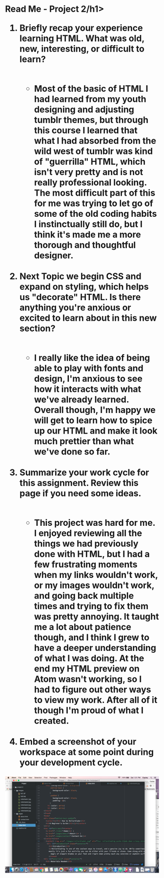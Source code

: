 <h1>Read Me - Project 2/h1>

<ol><li>Briefly recap your experience learning HTML. What was old, new, interesting, or difficult to learn?</li><br>
  <ul>
  <li>Most of the basic of HTML I had learned from my youth designing and adjusting tumblr themes, but through this course I learned that what I had absorbed from the wild west of tumblr was kind of "guerrilla" HTML, which isn't very pretty and is not really professional looking. The most difficult part of this for me was trying to let go of some of the old coding habits I instinctually still do, but I think it's made me a more thorough and thoughtful designer. </li></ul><br>

<li>Next Topic we begin CSS and expand on styling, which helps us "decorate" HTML. Is there anything you're anxious or excited to learn about in this new section?</li><br>
  <ul>
  <li>I really like the idea of being able to play with fonts and design, I'm anxious to see how it interacts with what we've already learned. Overall though, I'm happy we will get to learn how to spice up our HTML and make it look much prettier than what we've done so far.</li></ul><br>

<li>Summarize your work cycle for this assignment. Review this page if you need some ideas.</li><br>
  <ul>
  <li>This project was hard for me. I enjoyed reviewing all the things we had previously done with HTML, but I had a few frustrating moments when my links wouldn't work, or my images wouldn't work, and going back multiple times and trying to fix them was pretty annoying. It taught me a lot about patience though, and I think I grew to have a deeper understanding of what I was doing. At the end my HTML preview on Atom wasn't working, so I had to figure out other ways to view my work. After all of it though I'm proud of what I created. </li></ul><br>

<li>Embed a screenshot of your workspace at some point during your development cycle.</li></ol>
<img src="./images/screenshot7.png">

